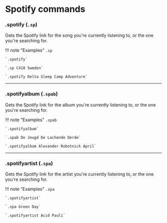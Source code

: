 # Spotify commands

### .spotify (`.sp`)

Gets the Spotify link for the song you're currently listening to, or the one you're searching for.

!!! note "Examples"
    `.sp`

    `.spotify`

    `.sp C418 Sweden`

    `.spotify Delta Sleep Camp Adventure`

---
    
### .spotifyalbum (`.spab`)

Gets the Spotify link for the album you're currently listening to, or the one you're searching for.

!!! note "Examples"
    `.spab`

    `.spotifyalbum`

    `.spab De Jeugd De Lachende Derde`

    `.spotifyalbum Alexander Robotnick April`

---
    
### .spotifyartist (`.spa`)

Gets the Spotify link for the artist you're currently listening to, or the one you're searching for.

!!! note "Examples"
    `.spa`

    `.spotifyartist`

    `.spa Green Day`

    `.spotifyartist Acid Pauli`


